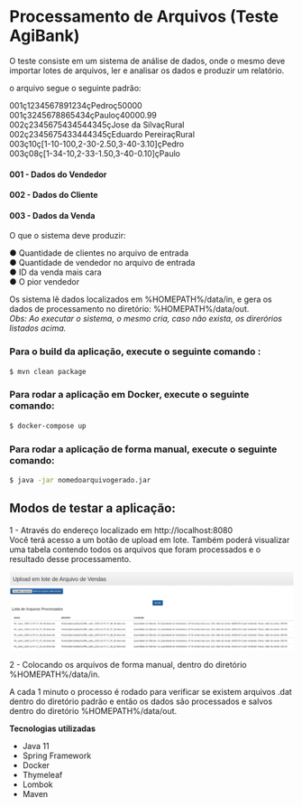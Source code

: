 # Processamento de Arquivos (Teste AgiBank)
O teste consiste em um sistema de análise de dados, onde o mesmo deve importar lotes de arquivos, ler e analisar os dados e produzir um relatório.

o arquivo segue o seguinte padrão:

001ç1234567891234çPedroç50000 <br/>
001ç3245678865434çPauloç40000.99 <br/>
002ç2345675434544345çJose da SilvaçRural <br/>
002ç2345675433444345çEduardo PereiraçRural <br/>
003ç10ç[1-10-100,2-30-2.50,3-40-3.10]çPedro <br/>
003ç08ç[1-34-10,2-33-1.50,3-40-0.10]çPaulo <br/>

#### 001  - Dados do Vendedor ####
#### 002  - Dados do Cliente ####
#### 003  - Dados da Venda ####

O que o sistema deve produzir:

● Quantidade de clientes no arquivo de entrada <br/>
● Quantidade de vendedor no arquivo de entrada <br/>
● ID da venda mais cara <br/>
● O pior vendedor <br/>

Os sistema lê dados localizados em %HOMEPATH%/data/in, e gera os dados de processamento no diretório: %HOMEPATH%/data/out. <br/>
*Obs: Ao executar o sistema, o mesmo cria, caso não exista, os direrórios listados acima.*

### Para o build da aplicação, execute o seguinte comando :
```sh
$ mvn clean package
```
### Para rodar a aplicação em Docker, execute o seguinte comando:
```sh
$ docker-compose up
```
### Para rodar a aplicação de forma manual, execute o seguinte comando:
```sh
$ java -jar nomedoarquivogerado.jar
```
## Modos de testar a aplicação:
1 - Através do endereço localizado em http://localhost:8080 
<br/> Você terá acesso a um botão de upload em lote.
Também poderá visualizar uma tabela contendo todos os arquivos que foram processados e o resultado desse processamento.

![alt text](https://github.com/juliannaPeace/agibank-test/blob/main/upload_file.jpeg)


2 - Colocando os arquivos de forma manual, dentro do diretório %HOMEPATH%/data/in.

A cada 1 minuto o processo é rodado para verificar se existem arquivos .dat dentro do diretório padrão e então os dados são processados e salvos
dentro do diretório %HOMEPATH%/data/out.


**Tecnologias utilizadas**
- Java 11
- Spring Framework
- Docker
- Thymeleaf
- Lombok
- Maven
